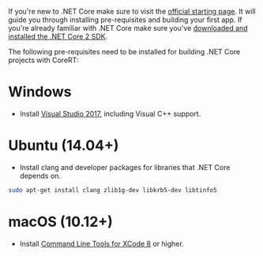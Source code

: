 If you're new to .NET Core make sure to visit the [official starting page](http://dotnet.github.io). It will guide you through installing pre-requisites and building your first app.
If you're already familiar with .NET Core make sure you've [downloaded and installed the .NET Core 2 SDK](https://www.microsoft.com/net/download/core).

The following pre-requisites need to be installed for building .NET Core projects with CoreRT:

# Windows

* Install [Visual Studio 2017](https://www.visualstudio.com/en-us/products/visual-studio-community-vs.aspx), including Visual C++ support.

# Ubuntu (14.04+)

* Install clang and developer packages for libraries that .NET Core depends on.

```sh
sudo apt-get install clang zlib1g-dev libkrb5-dev libtinfo5
```

# macOS (10.12+)

* Install [Command Line Tools for XCode 8](https://developer.apple.com/xcode/download/) or higher.
